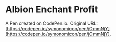 # Albion Enchant Profit

A Pen created on CodePen.io. Original URL: [https://codepen.io/symonomicon/pen/jOmmNjY](https://codepen.io/symonomicon/pen/jOmmNjY).


